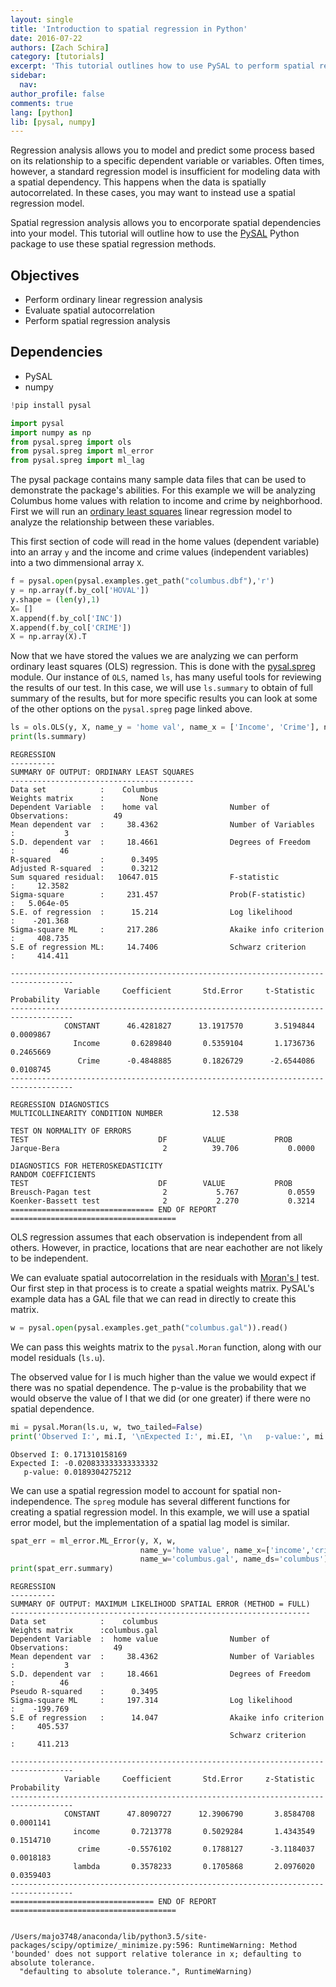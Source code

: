 ```yaml
---
layout: single
title: 'Introduction to spatial regression in Python'
date: 2016-07-22
authors: [Zach Schira]
category: [tutorials]
excerpt: 'This tutorial outlines how to use PySAL to perform spatial regression in Python.'
sidebar:
  nav:
author_profile: false
comments: true
lang: [python]
lib: [pysal, numpy]
---
```


Regression analysis allows you to model and predict some process based on its relationship to a specific dependent variable or variables. Often times, however, a standard regression model is insufficient for modeling data with a spatial dependency. This happens when the data is spatially autocorrelated. In these cases, you may want to instead use a spatial regression model.

Spatial regression analysis allows you to encorporate spatial dependencies into your model. This tutorial will outline how to use the [PySAL](https://pypi.python.org/pypi/PySAL) Python package to use these spatial regression methods.

## Objectives
- Perform ordinary linear regression analysis
- Evaluate spatial autocorrelation
- Perform spatial regression analysis

## Dependencies
- PySAL
- numpy


```python
!pip install pysal
```


```python
import pysal
import numpy as np
from pysal.spreg import ols
from pysal.spreg import ml_error
from pysal.spreg import ml_lag
```

The pysal package contains many sample data files that can be used to demonstrate the package's abilities. For this example we will be analyzing Columbus home values with relation to income and crime by neighborhood. First we will run an [ordinary least squares](https://en.wikipedia.org/wiki/Ordinary_least_squares) linear regression model to analyze the relationship between these variables.

This first section of code will read in the home values (dependent variable) into an array `y` and the income and crime values (independent variables) into a two dimmensional array `X`.


```python
f = pysal.open(pysal.examples.get_path("columbus.dbf"),'r')
y = np.array(f.by_col['HOVAL'])
y.shape = (len(y),1)
X= []
X.append(f.by_col['INC'])
X.append(f.by_col['CRIME'])
X = np.array(X).T
```

Now that we have stored the values we are analyzing we can perform ordinary least squares (OLS) regression. This is done with the [pysal.spreg](http://pysal.readthedocs.io/en/v1.11.0/library/spreg/index.html) module. Our instance of `OLS`, named `ls`, has many useful tools for reviewing the results of our test. In this case, we will use `ls.summary` to obtain of full summary of the results, but for more specific results you can look at some of the other options on the `pysal.spreg` page linked above.


```python
ls = ols.OLS(y, X, name_y = 'home val', name_x = ['Income', 'Crime'], name_ds = 'Columbus')
print(ls.summary)
```

    REGRESSION
    ----------
    SUMMARY OF OUTPUT: ORDINARY LEAST SQUARES
    -----------------------------------------
    Data set            :    Columbus
    Weights matrix      :        None
    Dependent Variable  :    home val                Number of Observations:          49
    Mean dependent var  :     38.4362                Number of Variables   :           3
    S.D. dependent var  :     18.4661                Degrees of Freedom    :          46
    R-squared           :      0.3495
    Adjusted R-squared  :      0.3212
    Sum squared residual:   10647.015                F-statistic           :     12.3582
    Sigma-square        :     231.457                Prob(F-statistic)     :   5.064e-05
    S.E. of regression  :      15.214                Log likelihood        :    -201.368
    Sigma-square ML     :     217.286                Akaike info criterion :     408.735
    S.E of regression ML:     14.7406                Schwarz criterion     :     414.411
    
    ------------------------------------------------------------------------------------
                Variable     Coefficient       Std.Error     t-Statistic     Probability
    ------------------------------------------------------------------------------------
                CONSTANT      46.4281827      13.1917570       3.5194844       0.0009867
                  Income       0.6289840       0.5359104       1.1736736       0.2465669
                   Crime      -0.4848885       0.1826729      -2.6544086       0.0108745
    ------------------------------------------------------------------------------------
    
    REGRESSION DIAGNOSTICS
    MULTICOLLINEARITY CONDITION NUMBER           12.538
    
    TEST ON NORMALITY OF ERRORS
    TEST                             DF        VALUE           PROB
    Jarque-Bera                       2          39.706           0.0000
    
    DIAGNOSTICS FOR HETEROSKEDASTICITY
    RANDOM COEFFICIENTS
    TEST                             DF        VALUE           PROB
    Breusch-Pagan test                2           5.767           0.0559
    Koenker-Bassett test              2           2.270           0.3214
    ================================ END OF REPORT =====================================


OLS regression assumes that each observation is independent from all others. However, in practice, locations that are near eachother are not likely to be independent. 

We can evaluate spatial autocorrelation in the residuals with [Moran's I](https://en.wikipedia.org/wiki/Moran%27s_I) test. Our first step in that process is to create a spatial weights matrix. PySAL's example data has a GAL file that we can read in directly to create this matrix.


```python
w = pysal.open(pysal.examples.get_path("columbus.gal")).read()
```

We can pass this weights matrix to the `pysal.Moran` function, along with our model residuals (`ls.u`). 

The observed value for I is much higher than the value we would expect if there was no spatial dependence. The p-value is the probability that we would observe the value of I that we did (or one greater) if there were no spatial dependence. 


```python
mi = pysal.Moran(ls.u, w, two_tailed=False)
print('Observed I:', mi.I, '\nExpected I:', mi.EI, '\n   p-value:', mi.p_norm)
```

    Observed I: 0.171310158169 
    Expected I: -0.020833333333333332 
       p-value: 0.0189304275212


We can use a spatial regression model to account for spatial non-independence. The `spreg` module has several different functions for creating a spatial regression model. In this example, we will use a spatial error model, but the implementation of a spatial lag model is similar. 


```python
spat_err = ml_error.ML_Error(y, X, w, 
                             name_y='home value', name_x=['income','crime'], 
                             name_w='columbus.gal', name_ds='columbus')
print(spat_err.summary)
```

    REGRESSION
    ----------
    SUMMARY OF OUTPUT: MAXIMUM LIKELIHOOD SPATIAL ERROR (METHOD = FULL)
    -------------------------------------------------------------------
    Data set            :    columbus
    Weights matrix      :columbus.gal
    Dependent Variable  :  home value                Number of Observations:          49
    Mean dependent var  :     38.4362                Number of Variables   :           3
    S.D. dependent var  :     18.4661                Degrees of Freedom    :          46
    Pseudo R-squared    :      0.3495
    Sigma-square ML     :     197.314                Log likelihood        :    -199.769
    S.E of regression   :      14.047                Akaike info criterion :     405.537
                                                     Schwarz criterion     :     411.213
    
    ------------------------------------------------------------------------------------
                Variable     Coefficient       Std.Error     z-Statistic     Probability
    ------------------------------------------------------------------------------------
                CONSTANT      47.8090727      12.3906790       3.8584708       0.0001141
                  income       0.7213778       0.5029284       1.4343549       0.1514710
                   crime      -0.5576102       0.1788127      -3.1184037       0.0018183
                  lambda       0.3578233       0.1705868       2.0976020       0.0359403
    ------------------------------------------------------------------------------------
    ================================ END OF REPORT =====================================


    /Users/majo3748/anaconda/lib/python3.5/site-packages/scipy/optimize/_minimize.py:596: RuntimeWarning: Method 'bounded' does not support relative tolerance in x; defaulting to absolute tolerance.
      "defaulting to absolute tolerance.", RuntimeWarning)



```python

```
